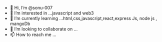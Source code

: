 - 👋 Hi, I’m @sonu-007
- 👀 I’m interested in ...javascript and web3
- 🌱 I’m currently learning ...html,css,javascript,react,express Js, node js , mangoDb
- 💞️ I’m looking to collaborate on ...
- 📫 How to reach me ...

<!---
sonu-007/sonu-007 is a ✨ special ✨ repository because its `README.md` (this file) appears on your GitHub profile.
You can click the Preview link to take a look at your changes.
--->
